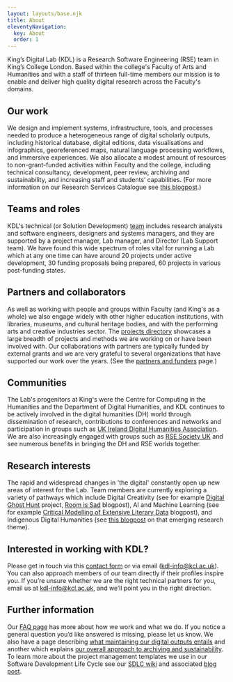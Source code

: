 ```yaml
---
layout: layouts/base.njk
title: About
eleventyNavigation:
  key: About
  order: 1
---
```


King’s Digital Lab (KDL) is a Research Software Engineering (RSE) team in King’s College London. Based within the college's Faculty of Arts and Humanities and with a staff of thirteen full-time members our mission is to enable and deliver high quality digital research across the Faculty's domains.

## Our work

We design and implement systems, infrastructure, tools, and processes needed to produce a heterogeneous range of digital scholarly outputs, including historical database, digital editions, data visualisations and infographics, georeferenced maps, natural language processing workflows, and immersive experiences. We also allocate a modest amount of resources to non-grant-funded activities within Faculty and the college, including technical consultancy, development, peer review, archiving and sustainability, and increasing staff and students’ capabilities. (For more information on our Research Services Catalogue see [this blogpost](https://kingsdigitallab.github.io/kdl/blog/snapshot-mission/).)

## Teams and roles

KDL's technical (or Solution Development) [team](https://kingsdigitallab.github.io/kdl/about/team/) includes research analysts and software engineers, designers and systems managers, and they are supported by a project manager, Lab manager, and Director (Lab Support team). We have found this wide spectrum of roles vital for running a Lab which at any one time can have around 20 projects under active development, 30 funding proposals being prepared, 60 projects in various post-funding states.

## Partners and collaborators

As well as working with people and groups within Faculty (and King's as a whole) we also engage widely with other higher education institutions, with libraries, museums, and cultural heritage bodies, and with the performing arts and creative industries sector. The [projects directory](https://kingsdigitallab.github.io/kdl/projects/) showcases a large breadth of projects and methods we are working on or have been involved with. Our collaborations with partners are typically funded by external grants and we are very grateful to several organizations that have supported our work over the years. (See the [partners and funders](https://kingsdigitallab.github.io/kdl/about/partners-and-funders/) page.)

## Communities

The Lab's progenitors at King's were the Centre for Computing in the Humanities and the Department of Digital Humanities, and KDL continues to be actively involved in the digital humanities (DH) world through dissemination of research, contributions to conferences and networks and participation in groups such as [UK Ireland Digital Humanities Association](https://digitalhumanities-uk-ie.org/). We are also increasingly engaged with groups such as [RSE Society UK](https://society-rse.org/) and see numerous benefits in bringing the DH and RSE worlds together.

## Research interests

The rapid and widespread changes in 'the digital' constantly open up new areas of interest for the Lab. Team members are currently exploring a variety of pathways which include Digital Creativity (see for example [Digital Ghost Hunt](https://digitalghosthunt.com/) project, [Room is Sad](https://kingsdigitallab.github.io/kdl/blog/room-sad/) blogpost), AI and Machine Learning (see for example [Critical Modelling of Extensive Literary Data](https://kingsdigitallab.github.io/kdl/blog/cmeld-ae/) blogpost), and Indigenous Digital Humanities (see [this blogpost](https://kingsdigitallab.github.io/kdl/blog/indigenous-digital-humanities-research-theme-under-development/) on that emerging research theme).

## Interested in working with KDL?

Please get in touch via this [contact form](https://forms.clickup.com/26475560/f/t7z18-72308/NK252MBKP2M3U8YGXU) or via email ([kdl-info@kcl.ac.uk](mailto:kdl-info@kcl.ac.uk)). You can also approach members of our team directly if their profiles inspire you. If you’re unsure whether we are the right technical partners for you, email us at [kdl-info@kcl.ac.uk](mailto:kdl-info@kcl.ac.uk), and we’ll point you in the right direction.

## Further information

Our [FAQ page](https://kingsdigitallab.github.io/kdl/faqs/) has more about how we work and what we do. If you notice a general question you’d like answered is missing, please let us know. We also have a page describing [what maintaining our digital outputs entails](https://kingsdigitallab.github.io/kdl/about/maintenance/) and another which explains [our overall approach to archiving and sustainability](https://kingsdigitallab.github.io/kdl/about/archiving-and-sustainability/). To learn more about the project management templates we use in our Software Development Life Cycle see our [SDLC wiki](https://github.com/kingsdigitallab/sdlc-for-rse/wiki) and associated [blog post](https://kingsdigitallab.github.io/kdl/blog/sdlc-for-rse/).
